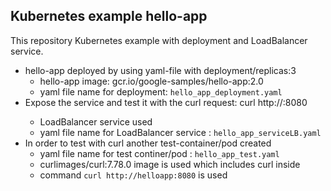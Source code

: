 ## Kubernetes example hello-app

This repository Kubernetes example with deployment and LoadBalancer service.
* hello-app deployed by using yaml-file with deployment/replicas:3
	* hello-app image: gcr.io/google-samples/hello-app:2.0
	* yaml file name for deployment: `hello_app_deployment.yaml`
* Expose the service and test it with the curl request: curl http://<ip address of exposed service>:8080
	* LoadBalancer service used
	* yaml file name for LoadBalancer service : `hello_app_serviceLB.yaml`
* In order to test with curl another test-container/pod created
	* yaml file name for test continer/pod : `hello_app_test.yaml`
	* curlimages/curl:7.78.0 image is used which includes curl inside
	* command `curl http://helloapp:8080` is used
